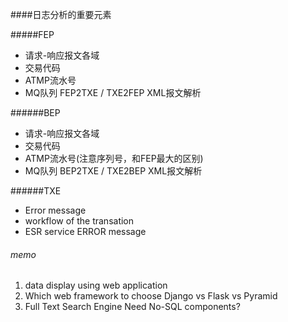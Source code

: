 ####日志分析的重要元素

#####FEP
* 请求-响应报文各域
* 交易代码
* ATMP流水号
* MQ队列  FEP2TXE / TXE2FEP XML报文解析


######BEP
* 请求-响应报文各域
* 交易代码
* ATMP流水号(注意序列号，和FEP最大的区别)
* MQ队列  BEP2TXE / TXE2BEP XML报文解析

######TXE
* Error message
* workflow of the transation
* ESR service ERROR message


###### memo
1. data display using web application
2. Which web framework to choose
Django vs Flask vs Pyramid
3. Full Text Search Engine
Need No-SQL components?